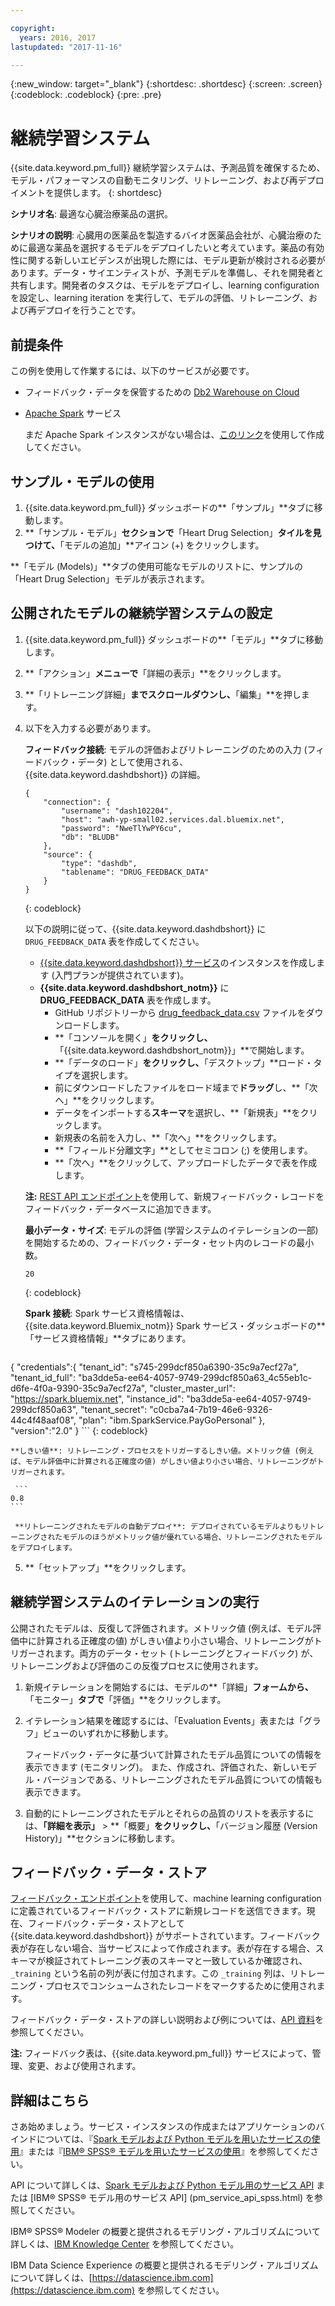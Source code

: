 ```yaml
---

copyright:
  years: 2016, 2017
lastupdated: "2017-11-16"

---
```


{:new_window: target="_blank"}
{:shortdesc: .shortdesc}
{:screen: .screen}
{:codeblock: .codeblock}
{:pre: .pre}

# 継続学習システム

{{site.data.keyword.pm_full}} 継続学習システムは、予測品質を確保するため、モデル・パフォーマンスの自動モニタリング、リトレーニング、および再デプロイメントを提供します。
{: shortdesc}

**シナリオ名**: 最適な心臓治療薬品の選択。

**シナリオの説明**: 心臓用の医薬品を製造するバイオ医薬品会社が、心臓治療のために最適な薬品を選択するモデルをデプロイしたいと考えています。薬品の有効性に関する新しいエビデンスが出現した際には、モデル更新が検討される必要があります。データ・サイエンティストが、予測モデルを準備し、それを開発者と共有します。開発者のタスクは、モデルをデプロイし、learning configuration を設定し、learning iteration を実行して、モデルの評価、リトレーニング、および再デプロイを行うことです。

## 前提条件

この例を使用して作業するには、以下のサービスが必要です。

* フィードバック・データを保管するための [Db2 Warehouse on Cloud](https://console.bluemix.net/catalog/services/db2-warehouse-on-cloud)
* [Apache Spark](https://console.bluemix.net/catalog/services/apache-spark) サービス

   まだ Apache Spark インスタンスがない場合は、[このリンク](https://console.bluemix.net/catalog/services/apache-spark)を使用して作成してください。

## サンプル・モデルの使用

1. {{site.data.keyword.pm_full}} ダッシュボードの**「サンプル」**タブに移動します。
2. **「サンプル・モデル」**セクションで**「Heart Drug Selection」**タイルを見つけて、**「モデルの追加」**アイコン (+) をクリックします。

**「モデル (Models)」**タブの使用可能なモデルのリストに、サンプルの「Heart Drug Selection」モデルが表示されます。


## 公開されたモデルの継続学習システムの設定

1.  {{site.data.keyword.pm_full}} ダッシュボードの**「モデル」**タブに移動します。
2.  **「アクション」**メニューで**「詳細の表示」**をクリックします。
3.  **「リトレーニング詳細」**までスクロールダウンし、**「編集」**を押します。
4.  以下を入力する必要があります。

    **フィードバック接続**: モデルの評価およびリトレーニングのための入力 (フィードバック・データ) として使用される、{{site.data.keyword.dashdbshort}} の詳細。

    ```
    {
        "connection": {
            "username": "dash102204",
            "host": "awh-yp-small02.services.dal.bluemix.net",
            "password": "NweTlYwPY6cu",
            "db": "BLUDB"
        },
        "source": {
            "type": "dashdb",
            "tablename": "DRUG_FEEDBACK_DATA"
        }
    }
    ```
    {: codeblock}

    以下の説明に従って、{{site.data.keyword.dashdbshort}} に `DRUG_FEEDBACK_DATA` 表を作成してください。
    
    - [{{site.data.keyword.dashdbshort}} サービス](https://console.bluemix.net/catalog/services/db2-warehouse-on-cloud/)のインスタンスを作成します (入門プランが提供されています)。
    - **{{site.data.keyword.dashdbshort_notm}}** に **DRUG_FEEDBACK_DATA** 表を作成します。
      + GitHub リポジトリーから [drug_feedback_data.csv](https://raw.githubusercontent.com/pmservice/wml-sample-models/master/spark/drug-selection/data/drug_feedback_data.csv) ファイルをダウンロードします。
      + **「コンソールを開く」**をクリックし、**「{{site.data.keyword.dashdbshort_notm}}」**で開始します。
      + **「データのロード」**をクリックし、**「デスクトップ」**ロード・タイプを選択します。
      + 前にダウンロードしたファイルをロード域まで**ドラッグ**し、**「次へ」**をクリックします。
      + データをインポートする**スキーマ**を選択し、**「新規表」**をクリックします。
      + 新規表の名前を入力し、**「次へ」**をクリックします。
      + **「フィールド分離文字」**としてセミコロン (;) を使用します。
      + **「次へ」**をクリックして、アップロードしたデータで表を作成します。

     **注:** [REST API エンドポイント](http://watson-ml-api.mybluemix.net/#!/Published32Models/post_v3_wml_instances_instance_id_published_models_published_model_id_feedback)を使用して、新規フィードバック・レコードをフィードバック・データベースに追加できます。

     **最小データ・サイズ**: モデルの評価 (学習システムのイテレーションの一部) を開始するための、フィードバック・データ・セット内のレコードの最小数。

     ```
    20
    ```
     {: codeblock}

     **Spark 接続**: Spark サービス資格情報は、{{site.data.keyword.Bluemix_notm}} Spark サービス・ダッシュボードの**「サービス資格情報」**タブにあります。

     ```
{
    "credentials":{
      "tenant_id": "s745-299dcf850a6390-35c9a7ecf27a",
      "tenant_id_full": "ba3dde5a-ee64-4057-9749-299dcf850a63_4c55eb1c-d6fe-4f0a-9390-35c9a7ecf27a",
      "cluster_master_url": "https://spark.bluemix.net",
      "instance_id": "ba3dde5a-ee64-4057-9749-299dcf850a63",
      "tenant_secret": "c0cba7a4-7b19-46e6-9326-44c4f48aaf08",
      "plan": "ibm.SparkService.PayGoPersonal"
},
    "version":"2.0"
}
     ```
    {: codeblock}

    **しきい値**: リトレーニング・プロセスをトリガーするしきい値。メトリック値 (例えば、モデル評価中に計算される正確度の値) がしきい値より小さい場合、リトレーニングがトリガーされます。

     ```
    0.8
    ```

     **リトレーニングされたモデルの自動デプロイ**: デプロイされているモデルよりもリトレーニングされたモデルのほうがメトリック値が優れている場合、リトレーニングされたモデルをデプロイします。

5.  **「セットアップ」**をクリックします。

## 継続学習システムのイテレーションの実行

公開されたモデルは、反復して評価されます。メトリック値 (例えば、モデル評価中に計算される正確度の値) がしきい値より小さい場合、リトレーニングがトリガーされます。両方のデータ・セット (トレーニングとフィードバック) が、リトレーニングおよび評価のこの反復プロセスに使用されます。

1. 新規イテレーションを開始するには、モデルの**「詳細」**フォームから、**「モニター」**タブで**「評価」**をクリックします。
3. イテレーション結果を確認するには、「Evaluation Events」表または「グラフ」ビューのいずれかに移動します。 

   フィードバック・データに基づいて計算されたモデル品質についての情報を表示できます (モニタリング)。 また、作成され、評価された、新しいモデル・バージョンである、リトレーニングされたモデル品質についての情報も表示できます。

4. 自動的にトレーニングされたモデルとそれらの品質のリストを表示するには、**「詳細を表示」** > **「概要」**をクリックし、**「バージョン履歴 (Version History)」**セクションに移動します。

## フィードバック・データ・ストア

[フィードバック・エンドポイント](http://watson-ml-api.mybluemix.net/#!/Published32Models/post_v3_wml_instances_instance_id_published_models_published_model_id_feedback)を使用して、machine learning configuration に定義されているフィードバック・ストアに新規レコードを送信できます。現在、フィードバック・データ・ストアとして {{site.data.keyword.dashdbshort}} がサポートされています。フィードバック表が存在しない場合、当サービスによって作成されます。表が存在する場合、スキーマが検証されてトレーニング表のスキーマと一致しているか確認され、`_training` という名前の列が表に付加されます。この `_training` 列は、リトレーニング・プロセスでコンシュームされたレコードをマークするために使用されます。

フィードバック・データ・ストアの詳しい説明および例については、[API 資料](pm_service_api_spark_learning_system.html)を参照してください。

**注:** フィードバック表は、{{site.data.keyword.pm_full}} サービスによって、管理、変更、および使用されます。

## 詳細はこちら

さあ始めましょう。サービス・インスタンスの作成またはアプリケーションのバインドについては、『[Spark モデルおよび Python モデルを用いたサービスの使用](using_pm_service_dsx.html)』または『[IBM® SPSS® モデルを用いたサービスの使用](using_pm_service.html)』を参照してください。

API について詳しくは、[Spark モデルおよび Python モデル用のサービス API](pm_service_api_spark.html) または [IBM® SPSS® モデル用のサービス API] (pm_service_api_spss.html) を参照してください。

IBM® SPSS® Modeler の概要と提供されるモデリング・アルゴリズムについて詳しくは、[IBM Knowledge Center](https://www.ibm.com/support/knowledgecenter/SS3RA7) を参照してください。

IBM Data Science Experience の概要と提供されるモデリング・アルゴリズムについて詳しくは、[https://datascience.ibm.com](https://datascience.ibm.com) を参照してください。
